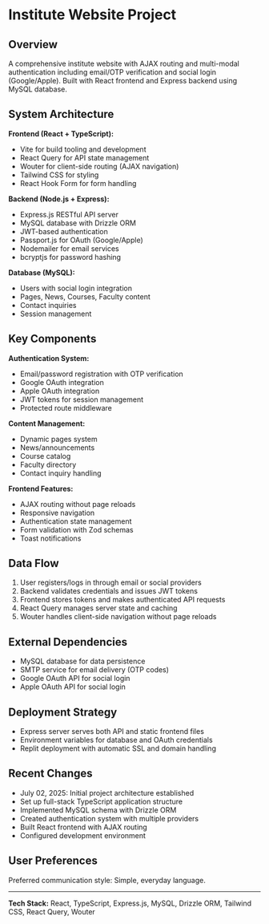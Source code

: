 # Institute Website Project

## Overview
A comprehensive institute website with AJAX routing and multi-modal authentication including email/OTP verification and social login (Google/Apple). Built with React frontend and Express backend using MySQL database.

## System Architecture
**Frontend (React + TypeScript):**
- Vite for build tooling and development
- React Query for API state management  
- Wouter for client-side routing (AJAX navigation)
- Tailwind CSS for styling
- React Hook Form for form handling

**Backend (Node.js + Express):**
- Express.js RESTful API server
- MySQL database with Drizzle ORM
- JWT-based authentication
- Passport.js for OAuth (Google/Apple)
- Nodemailer for email services
- bcryptjs for password hashing

**Database (MySQL):**
- Users with social login integration
- Pages, News, Courses, Faculty content
- Contact inquiries
- Session management

## Key Components

**Authentication System:**
- Email/password registration with OTP verification
- Google OAuth integration
- Apple OAuth integration  
- JWT tokens for session management
- Protected route middleware

**Content Management:**
- Dynamic pages system
- News/announcements
- Course catalog
- Faculty directory
- Contact inquiry handling

**Frontend Features:**
- AJAX routing without page reloads
- Responsive navigation
- Authentication state management
- Form validation with Zod schemas
- Toast notifications

## Data Flow
1. User registers/logs in through email or social providers
2. Backend validates credentials and issues JWT tokens
3. Frontend stores tokens and makes authenticated API requests
4. React Query manages server state and caching
5. Wouter handles client-side navigation without page reloads

## External Dependencies
- MySQL database for data persistence
- SMTP service for email delivery (OTP codes)
- Google OAuth API for social login
- Apple OAuth API for social login

## Deployment Strategy
- Express server serves both API and static frontend files
- Environment variables for database and OAuth credentials
- Replit deployment with automatic SSL and domain handling

## Recent Changes
- July 02, 2025: Initial project architecture established
- Set up full-stack TypeScript application structure
- Implemented MySQL schema with Drizzle ORM
- Created authentication system with multiple providers
- Built React frontend with AJAX routing
- Configured development environment

## User Preferences
Preferred communication style: Simple, everyday language.

---

**Tech Stack:** React, TypeScript, Express.js, MySQL, Drizzle ORM, Tailwind CSS, React Query, Wouter
